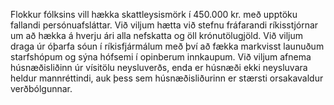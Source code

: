 Flokkur fólksins vill hækka skattleysismörk í 450.000 kr. með upptöku fallandi persónuafsláttar. Við viljum hætta við stefnu fráfarandi ríkisstjórnar um að hækka á hverju ári alla nefskatta og öll krónutölugjöld. Við viljum draga úr óþarfa sóun í ríkisfjármálum með því að fækka markvisst launuðum starfshópum og sýna hófsemi í opinberum innkaupum. Við viljum afnema húsnæðisliðinn úr vísitölu neysluverðs, enda er húsnæði ekki neysluvara heldur mannréttindi, auk þess sem húsnæðisliðurinn er stærsti orsakavaldur verðbólgunnar.